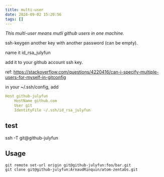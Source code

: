 ```yaml
---
title: multi-user
date: 2024-09-02 15:20:56
tags: []
---
```

*This multi-user means mutli github users in one machine.*
 
ssh-keygen another key with another password (can be empty).

name it id_rsa_julyfun

add it to your github account ssh key. 

ref: https://stackoverflow.com/questions/4220416/can-i-specify-multiple-users-for-myself-in-gitconfig

in your ~/.ssh/config, add

```yml
Host github-julyfun
    HostName github.com
    User git
    IdentityFile ~/.ssh/id_rsa_julyfun
```

## test

ssh -T git@github-julyfun

## Usage

```
git remote set-url origin git@github-julyfun:foo/bar.git
git clone git@github-julyfun:ArnaudRinquin/atom-zentabs.git
```


